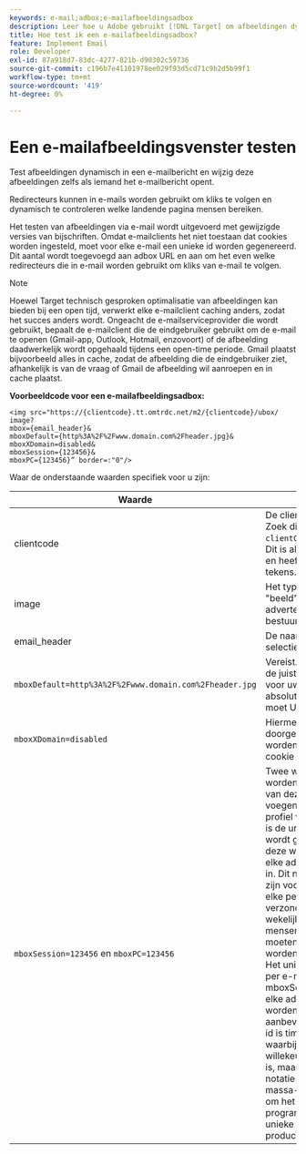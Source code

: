 ```yaml
---
keywords: e-mail;adbox;e-mailafbeeldingsadbox
description: Leer hoe u Adobe gebruikt [!DNL Target] om afbeeldingen dynamisch te testen in e-mail en deze afbeeldingen zelfs te wijzigen als iemand de e-mail opent.
title: Hoe test ik een e-mailafbeeldingsadbox?
feature: Implement Email
role: Developer
exl-id: 87a918d7-83dc-4277-821b-d90302c59736
source-git-commit: c196b7e41101978ee029f93d5cd71c9b2d5b99f1
workflow-type: tm+mt
source-wordcount: '419'
ht-degree: 0%

---
```


# Een e-mailafbeeldingsvenster testen

Test afbeeldingen dynamisch in een e-mailbericht en wijzig deze afbeeldingen zelfs als iemand het e-mailbericht opent.

Redirecteurs kunnen in e-mails worden gebruikt om kliks te volgen en dynamisch te controleren welke landende pagina mensen bereiken.

Het testen van afbeeldingen via e-mail wordt uitgevoerd met gewijzigde versies van bijschriften. Omdat e-mailclients het niet toestaan dat cookies worden ingesteld, moet voor elke e-mail een unieke id worden gegenereerd. Dit aantal wordt toegevoegd aan adbox URL en aan om het even welke redirecteurs die in e-mail worden gebruikt om kliks van e-mail te volgen.

>[!NOTE]
>
>Hoewel Target technisch gesproken optimalisatie van afbeeldingen kan bieden bij een open tijd, verwerkt elke e-mailclient caching anders, zodat het succes anders wordt. Ongeacht de e-mailserviceprovider die wordt gebruikt, bepaalt de e-mailclient die de eindgebruiker gebruikt om de e-mail te openen (Gmail-app, Outlook, Hotmail, enzovoort) of de afbeelding daadwerkelijk wordt opgehaald tijdens een open-time periode. Gmail plaatst bijvoorbeeld alles in cache, zodat de afbeelding die de eindgebruiker ziet, afhankelijk is van de vraag of Gmail de afbeelding wil aanroepen en in cache plaatst.

**Voorbeeldcode voor een e-mailafbeeldingsadbox:**

```
<img src="https://{clientcode}.tt.omtrdc.net/m2/​{clientcode}/ubox/​image?
mbox={email_header}&
mboxDefault=​{http%3A%2F%2Fwww.domain.com%2Fheader.jpg}&
mboxXDomain=disabled&
mboxSession={123456}&
mboxPC={123456}” border=:"0"/>
```

Waar de onderstaande waarden specifiek voor u zijn:

| Waarde | Beschrijving |
|--- |--- |
| clientcode | De clientcode van uw bedrijf. Zoek dit in je lijst op at.js `clientCode='yourclientcode'`. Dit is allemaal kleine letters en heeft geen speciale tekens. |
| image | Het type voorstel. Het is altijd &quot;beeld&quot;voor grafische advertenties en &quot;pagina&quot;voor bestuurders. |
| email_header | De naam van het selectievakje. |
| `mboxDefault=http%3A%2F%2Fwww.domain.com%2Fheader.jpg` | Vereist. Vervang de URL door de juiste standaardinhoud voor uw adbox. Dit moet een absolute verwijzing zijn en moet URL-gecodeerd zijn. |
| `mboxXDomain=disabled` | Hiermee wordt aan Doel doorgegeven dat er niet moet worden geprobeerd een cookie in te stellen. |
| `mboxSession=123456` en `mboxPC=123456` | Twee waarden die door Doel worden vereist om het profiel van deze gebruiker samen te voegen met het bestaande profiel voor uw site. 123456 is de unieke id die per e-mail wordt gegenereerd. Voeg deze waarde dynamisch in elke adbox en redirector-URL in. Dit nummer moet uniek zijn voor elke e-mail die naar elke persoon wordt verzonden. Als een wekelijkse e-mail naar 1.000 mensen wordt verzonden, moeten er 1.000 unieke id&#39;s worden gegenereerd.<br>Het unieke herkenningsteken per e-mail moet aan mboxSession en mboxPC in elke adbox en redirector URL worden toegewezen. De aanbevolen notatie voor deze id is timestamp-NNNN waarbij NNNNN een willekeurig getal van 5 cijfers is, maar elke alfanumerieke notatie werkt. Sommige massa-e-maildiensten en om het even welke programmeertaal kunnen dit unieke herkenningsteken produceren. |
